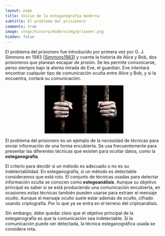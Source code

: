```yaml
---
layout: page
title: Inicio de la esteganografía moderna
subtitle: El problema del prisionero
comments: true
image: stego/history/modern/img/prisoner.png
hidden: false
---
```


El problema del prisionero fue introducido por primera vez por G. J. Simmons en 1983 [[Simmons1983](/stego/es/referencias)] y cuenta la historia de Alice y Bob, dos prisioneros que planean escapar de prisión. Se les permite comunicarse, perso siempre bajo la atenta mirada de Eve, el guardián. Eve intentará encontrar cualquier tipo de comunicación oculta entre Alice y Bob, y si la encuentra, cortará su comunicación.


<img style="width:50%;display:block;margin-left:auto;margin-right:auto" src='/stego/history/modern/img/prisoner.png'>

El problema del prisionero es un ejemplo de la necesidad de técnicas para enviar información de una forma encubierta. Se usa frecuentemente para presentar las diferentes técnicas que existen para ocultar datos, como la **esteganografía**.

El criterio para decidir si un método es adecuado o no es su indetectabilidad. En esteganografía, si un método es detectable consideramos que está roto. El conjunto de técnicas usadas para detectar información oculta se conocen como **estegoanálisis**. Aunque su objetivo principal es saber si se está produciendo una comunicación encubierta, en ocasiones estas técnicas también pueden usarse para extraer el mensaje oculto. Aunque el mensaje oculto suele estar además de oculto, cifrado usando criptografía. Por lo que ya se entra en el terreno del criptoanálisis.
  
Sin embargo, debe quedar claro que el objetivo principal de la esteganografía es que la comunicación sea indetectable. Si la comunicación puede ser detectada, la técnica esteganográfica usada se considera rota.

